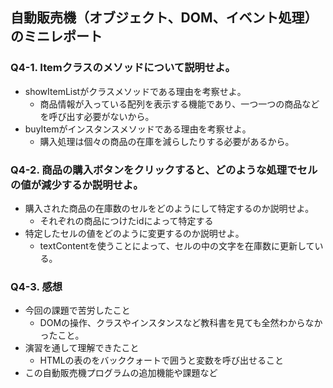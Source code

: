 ## 自動販売機（オブジェクト、DOM、イベント処理）のミニレポート
### Q4-1. Itemクラスのメソッドについて説明せよ。
* showItemListがクラスメソッドである理由を考察せよ。
  * 商品情報が入っている配列を表示する機能であり、一つ一つの商品などを呼び出す必要がないから。
* buyItemがインスタンスメソッドである理由を考察せよ。
  * 購入処理は個々の商品の在庫を減らしたりする必要があるから。
### Q4-2. 商品の購入ボタンをクリックすると、どのような処理でセルの値が減少するか説明せよ。
* 購入された商品の在庫数のセルをどのようにして特定するのか説明せよ。
  * それぞれの商品につけたidによって特定する
* 特定したセルの値をどのように変更するのか説明せよ。
  * textContentを使うことによって、セルの中の文字を在庫数に更新している。
### Q4-3. 感想
* 今回の課題で苦労したこと
  * DOMの操作、クラスやインスタンスなど教科書を見ても全然わからなかったこと。
* 演習を通して理解できたこと
  * HTMLの表の<td>をバッククォートで囲うと変数を呼び出せること
* この自動販売機プログラムの追加機能や課題など
